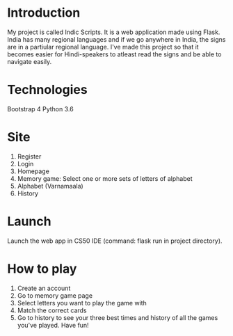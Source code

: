 # Introduction

My project is called Indic Scripts. It is a web application made using Flask. India has many regional languages and if we go anywhere in India, the signs are in a partiular regional language. I've made this project so that it becomes easier for Hindi-speakers to atleast read the signs and be able to navigate easily.

# Technologies

Bootstrap 4
Python 3.6

# Site

1. Register
2. Login
3. Homepage
4. Memory game: Select one or more sets of letters of alphabet
5. Alphabet (Varnamaala)
6. History

# Launch

Launch the web app in CS50 IDE (command: flask run in project directory).

# How to play

1. Create an account
2. Go to memory game page
3. Select letters you want to play the game with
4. Match the correct cards
5. Go to history to see your three best times and history of all the games you've played.
Have fun!
